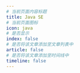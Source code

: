 ```yaml
---
# 当前页面内容标题
title: Java SE
# 当前页面图标
icon: java
# 是否显示
index: false
# 是否将该文章添加至文章列表中
article: false
# 是否将该文章添加至时间线中
timeline: false
---
```





